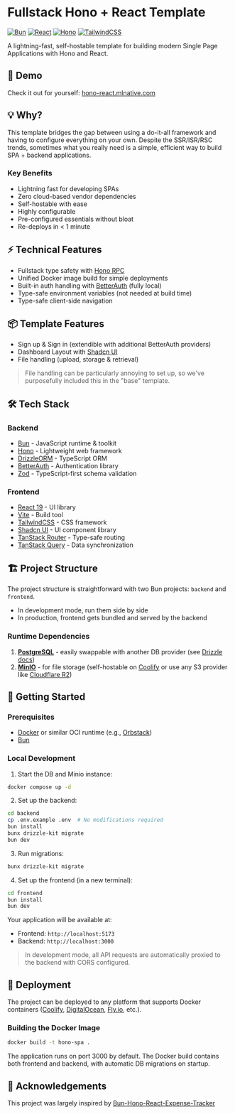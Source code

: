 # Fullstack Hono + React Template

[![Bun](https://img.shields.io/badge/Bun-%23000000.svg?style=for-the-badge&logo=bun&logoColor=white)](https://bun.sh)
[![React](https://img.shields.io/badge/React-61DAFB.svg?style=for-the-badge&logo=React&logoColor=black)](https://react.dev)
[![Hono](https://img.shields.io/badge/Hono-E36002.svg?style=for-the-badge&logo=hono&logoColor=white)](https://hono.dev)
[![TailwindCSS](https://img.shields.io/badge/tailwindcss-%2338B2AC.svg?style=for-the-badge&logo=tailwind-css&logoColor=white)](https://tailwindcss.com)

A lightning-fast, self-hostable template for building modern Single Page Applications with Hono and React.

## 🚀 Demo

Check it out for yourself: [hono-react.mlnative.com](https://hono-react.mlnative.com)

## 💡 Why?

This template bridges the gap between using a do-it-all framework and having to configure everything on your own. Despite the SSR/ISR/RSC trends, sometimes what you really need is a simple, efficient way to build SPA + backend applications.

### Key Benefits

- Lightning fast for developing SPAs
- Zero cloud-based vendor dependencies
- Self-hostable with ease
- Highly configurable
- Pre-configured essentials without bloat
- Re-deploys in < 1 minute

## ⚡ Technical Features

- Fullstack type safety with [Hono RPC](https://hono.dev/guides/rpc)
- Unified Docker image build for simple deployments
- Built-in auth handling with [BetterAuth](https://github.com/betterstack-community/better-auth) (fully local)
- Type-safe environment variables (not needed at build time)
- Type-safe client-side navigation

## 📦 Template Features

- Sign up & Sign in (extendible with additional BetterAuth providers)
- Dashboard Layout with [Shadcn UI](https://ui.shadcn.com/)
- File handling (upload, storage & retrieval)

> File handling can be particularly annoying to set up, so we've purposefully included this in the "base" template.

## 🛠 Tech Stack

### Backend

- [Bun](https://bun.sh) - JavaScript runtime & toolkit
- [Hono](https://hono.dev) - Lightweight web framework
- [DrizzleORM](https://orm.drizzle.team) - TypeScript ORM
- [BetterAuth](https://github.com/betterstack-community/better-auth) - Authentication library
- [Zod](https://zod.dev) - TypeScript-first schema validation

### Frontend

- [React 19](https://react.dev) - UI library
- [Vite](https://vitejs.dev) - Build tool
- [TailwindCSS](https://tailwindcss.com) - CSS framework
- [Shadcn UI](https://ui.shadcn.com) - UI component library
- [TanStack Router](https://tanstack.com/router) - Type-safe routing
- [TanStack Query](https://tanstack.com/query) - Data synchronization

## 🏗 Project Structure

The project structure is straightforward with two Bun projects: `backend` and `frontend`.

- In development mode, run them side by side
- In production, frontend gets bundled and served by the backend

### Runtime Dependencies

1. **[PostgreSQL](https://www.postgresql.org/)** - easily swappable with another DB provider (see [Drizzle docs](https://orm.drizzle.team/docs/installation-and-db-connection))
2. **[MinIO](https://min.io/)** - for file storage (self-hostable on [Coolify](https://coolify.io/) or use any S3 provider like [Cloudflare R2](https://www.cloudflare.com/developer-platform/r2/))

## 🚀 Getting Started

### Prerequisites

- [Docker](https://www.docker.com/) or similar OCI runtime (e.g., [Orbstack](https://orbstack.dev/))
- [Bun](https://bun.sh)

### Local Development

1. Start the DB and Minio instance:
```bash
docker compose up -d
```

2. Set up the backend:
```bash
cd backend
cp .env.example .env  # No modifications required
bun install
bunx drizzle-kit migrate
bun dev
```

3. Run migrations:
```bash
bunx drizzle-kit migrate
```

4. Set up the frontend (in a new terminal):
```bash
cd frontend
bun install
bun dev
```

Your application will be available at:
- Frontend: `http://localhost:5173`
- Backend: `http://localhost:3000`

> In development mode, all API requests are automatically proxied to the backend with CORS configured.

## 🚢 Deployment

The project can be deployed to any platform that supports Docker containers ([Coolify](https://coolify.io/), [DigitalOcean](https://www.digitalocean.com/), [Fly.io](https://fly.io/), etc.).

### Building the Docker Image

```bash
docker build -t hono-spa .
```

The application runs on port 3000 by default. The Docker build contains both frontend and backend, with automatic DB migrations on startup.

## 👏 Acknowledgements

This project was largely inspired by [Bun-Hono-React-Expense-Tracker](https://github.com/meech-ward/Bun-Hono-React-Expense-Tracker)